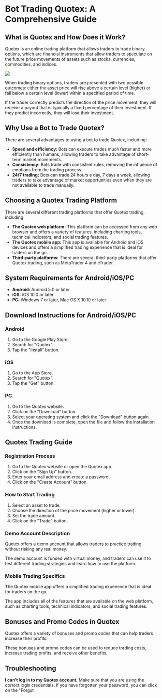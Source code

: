 # Bot Trading Quotex: A Comprehensive Guide

## What is Quotex and How Does it Work?

Quotex is an online trading platform that allows traders to trade binary
options, which are financial instruments that allow traders to speculate
on the future price movements of assets such as stocks, currencies,
commodities, and indices.

[![](https://static.quotex.io/files/4_en/300_250.jpg)](https://traff.sbs/brokerqxlid)

When trading binary options, traders are presented with two possible
outcomes: either the asset price will rise above a certain level
(higher) or fall below a certain level (lower) within a specified period
of time.

If the trader correctly predicts the direction of the price movement,
they will receive a payout that is typically a fixed percentage of their
investment. If they predict incorrectly, they will lose their
investment.

## Why Use a Bot to Trade Quotex?

There are several advantages to using a bot to trade Quotex, including:

-   **Speed and efficiency:** Bots can execute trades much faster and
    more efficiently than humans, allowing traders to take advantage of
    short-term market movements.
-   **Consistency:** Bots trade with consistent rules, removing the
    influence of emotions from the trading process.
-   **24/7 trading:** Bots can trade 24 hours a day, 7 days a week,
    allowing traders to take advantage of market opportunities even when
    they are not available to trade manually.

## Choosing a Quotex Trading Platform

There are several different trading platforms that offer Quotex trading,
including:

-   **The Quotex web platform:** This platform can be accessed from any
    web browser and offers a variety of features, including charting
    tools, technical indicators, and social trading features.
-   **The Quotex mobile app:** This app is available for Android and iOS
    devices and offers a simplified trading experience that is ideal for
    traders on the go.
-   **Third-party platforms:** There are several third-party platforms
    that offer Quotex trading, such as MetaTrader 4 and cTrader.

## System Requirements for Android/iOS/PC

-   **Android:** Android 5.0 or later
-   **iOS:** iOS 10.0 or later
-   **PC:** Windows 7 or later, Mac OS X 10.10 or later

## Download Instructions for Android/iOS/PC

### Android

1.  Go to the Google Play Store.
2.  Search for "Quotex".
3.  Tap the "Install" button.

### iOS

1.  Go to the App Store.
2.  Search for "Quotex".
3.  Tap the "Get" button.

### PC

1.  Go to the Quotex website.
2.  Click on the "Download" button.
3.  Select your operating system and click the "Download" button
    again.
4.  Once the download is complete, open the file and follow the
    installation instructions.

## Quotex Trading Guide

### Registration Process

1.  Go to the Quotex website or open the Quotex app.
2.  Click on the "Sign Up" button.
3.  Enter your email address and create a password.
4.  Click on the "Create Account" button.

### How to Start Trading

1.  Select an asset to trade.
2.  Choose the direction of the price movement (higher or lower).
3.  Set the trade amount.
4.  Click on the "Trade" button.

### Demo Account Description

Quotex offers a demo account that allows traders to practice trading
without risking any real money.

The demo account is funded with virtual money, and traders can use it to
test different trading strategies and learn how to use the platform.

### Mobile Trading Specifics

The Quotex mobile app offers a simplified trading experience that is
ideal for traders on the go.

The app includes all of the features that are available on the web
platform, such as charting tools, technical indicators, and social
trading features.

## Bonuses and Promo Codes in Quotex

Quotex offers a variety of bonuses and promo codes that can help traders
increase their profits.

These bonuses and promo codes can be used to reduce trading costs,
increase trading profits, and receive other benefits.

## Troubleshooting

**I can\'t log in to my Quotex account.** Make sure that you are using
the correct login credentials. If you have forgotten your password, you
can click on the "Forgot

